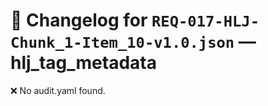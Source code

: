 # 📝 Changelog for `REQ-017-HLJ-Chunk_1-Item_10-v1.0.json` — **hlj_tag_metadata**

❌ No audit.yaml found.
